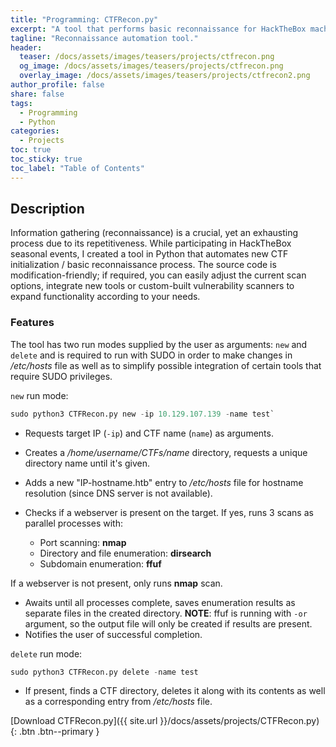 ```yaml
---
title: "Programming: CTFRecon.py"
excerpt: "A tool that performs basic reconnaissance for HackTheBox machines."
tagline: "Reconnaissance automation tool."
header:
  teaser: /docs/assets/images/teasers/projects/ctfrecon.png
  og_image: /docs/assets/images/teasers/projects/ctfrecon.png
  overlay_image: /docs/assets/images/teasers/projects/ctfrecon2.png
author_profile: false
share: false
tags:
  - Programming
  - Python
categories:
  - Projects
toc: true
toc_sticky: true
toc_label: "Table of Contents"
---
```


## Description

Information gathering (reconnaissance) is a crucial, yet an exhausting process due to its repetitiveness. While participating in HackTheBox seasonal events, I created a tool in Python that automates new CTF initialization / basic reconnaissance process. The source code is modification-friendly; if required, you can easily adjust the current scan options, integrate new tools or custom-built vulnerability scanners to expand functionality according to your needs.

### Features

The tool has two run modes supplied by the user as arguments: `new` and `delete` and is required to run with SUDO in order to make changes in */etc/hosts* file as well as to simplify possible integration of certain tools that require SUDO privileges.

`new` run mode:

```python
sudo python3 CTFRecon.py new -ip 10.129.107.139 -name test`
```

- Requests target IP (`-ip`) and CTF name (`name`) as arguments.
- Creates a */home/username/CTFs/name* directory, requests a unique directory name until it's given.
- Adds a new "IP-hostname.htb" entry to */etc/hosts* file for hostname resolution (since DNS server is not available).

- Checks if a webserver is present on the target. If yes, runs 3 scans as parallel processes with:
  * Port scanning: **nmap**
  * Directory and file enumeration: **dirsearch**
  * Subdomain enumeration: **ffuf**

If a webserver is not present, only runs **nmap** scan.

- Awaits until all processes complete, saves enumeration results as separate files in the created directory. **NOTE**: ffuf is running with `-or` argument, so the output file will only be created if results are present.
- Notifies the user of successful completion.

`delete` run mode:

```python
sudo python3 CTFRecon.py delete -name test
```

- If present, finds a CTF directory, deletes it along with its contents as well as a corresponding entry from */etc/hosts* file.

[Download CTFRecon.py]({{ site.url }}/docs/assets/projects/CTFRecon.py){: .btn .btn--primary }
